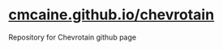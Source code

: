 # [cmcaine.github.io/chevrotain](https://cmcaine.github.io/chevrotain)

Repository for Chevrotain github page
